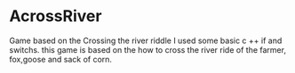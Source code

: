 # AcrossRiver
Game based on the Crossing the river riddle 
I used some basic c ++ if and switchs. 
this game is based on the how to cross the river ride of the farmer, fox,goose and sack of corn. 
